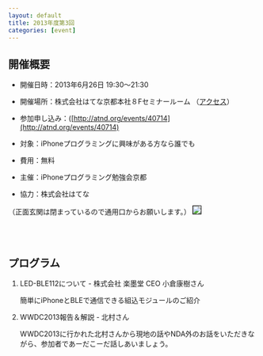 ```yaml
---
layout: default
title: 2013年度第3回
categories: [event]
---
```


## 開催概要

 - 開催日時：2013年6月26日 19:30〜21:30
 
 - 開催場所：株式会社はてな京都本社８Fセミナールーム （[アクセス](http://www.hatena.ne.jp/company/location)）
 
 - 参加申し込み：([http://atnd.org/events/40714](http://atnd.org/events/40714)
 
 - 対象：iPhoneプログラミングに興味がある方なら誰でも
 
 - 費用：無料
 
 - 主催：iPhoneプログラミング勉強会京都
 
 - 協力：株式会社はてな


（正面玄関は閉まっているので通用口からお願いします。）
<img style='border:1px solid black' src='http://ylb.jp/hatena_entrance.png' />


<br /><br />

## プログラム

1. LED-BLE112について - 株式会社 楽墨堂 CEO 小倉康樹さん

	簡単にiPhoneとBLEで通信できる組込モジュールのご紹介

2. WWDC2013報告＆解説 - 北村さん

	WWDC2013に行かれた北村さんから現地の話やNDA外のお話をいただきながら、参加者であーだこーだ話しあいましょう。
